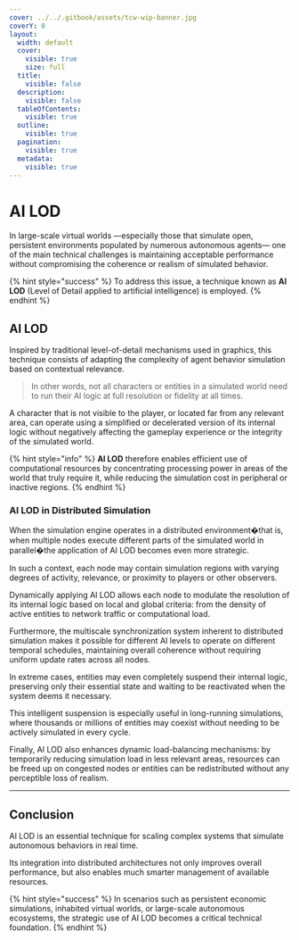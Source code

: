 ```yaml
---
cover: ../../.gitbook/assets/tcw-wip-banner.jpg
coverY: 0
layout:
  width: default
  cover:
    visible: true
    size: full
  title:
    visible: false
  description:
    visible: false
  tableOfContents:
    visible: true
  outline:
    visible: true
  pagination:
    visible: true
  metadata:
    visible: true
---
```


# AI LOD

In large-scale virtual worlds —especially those that simulate open, persistent environments populated by numerous autonomous agents— one of the main technical challenges is maintaining acceptable performance without compromising the coherence or realism of simulated behavior.

{% hint style="success" %}
To address this issue, a technique known as **AI LOD** (Level of Detail applied to artificial intelligence) is employed.
{% endhint %}

## AI LOD

Inspired by traditional level-of-detail mechanisms used in graphics, this technique consists of adapting the complexity of agent behavior simulation based on contextual relevance.

> In other words, not all characters or entities in a simulated world need to run their AI logic at full resolution or fidelity at all times.

A character that is not visible to the player, or located far from any relevant area, can operate using a simplified or decelerated version of its internal logic without negatively affecting the gameplay experience or the integrity of the simulated world.

{% hint style="info" %}
**AI LOD** therefore enables efficient use of computational resources by concentrating processing power in areas of the world that truly require it, while reducing the simulation cost in peripheral or inactive regions.
{% endhint %}

### AI LOD in Distributed Simulation

When the simulation engine operates in a distributed environment�that is, when multiple nodes execute different parts of the simulated world in parallel�the application of AI LOD becomes even more strategic.

In such a context, each node may contain simulation regions with varying degrees of activity, relevance, or proximity to players or other observers.

Dynamically applying AI LOD allows each node to modulate the resolution of its internal logic based on local and global criteria: from the density of active entities to network traffic or computational load.

Furthermore, the multiscale synchronization system inherent to distributed simulation makes it possible for different AI levels to operate on different temporal schedules, maintaining overall coherence without requiring uniform update rates across all nodes.

In extreme cases, entities may even completely suspend their internal logic, preserving only their essential state and waiting to be reactivated when the system deems it necessary.

This intelligent suspension is especially useful in long-running simulations, where thousands or millions of entities may coexist without needing to be actively simulated in every cycle.

Finally, AI LOD also enhances dynamic load-balancing mechanisms: by temporarily reducing simulation load in less relevant areas, resources can be freed up on congested nodes or entities can be redistributed without any perceptible loss of realism.

***

## Conclusion

AI LOD is an essential technique for scaling complex systems that simulate autonomous behaviors in real time.

Its integration into distributed architectures not only improves overall performance, but also enables much smarter management of available resources.

{% hint style="success" %}
In scenarios such as persistent economic simulations, inhabited virtual worlds, or large-scale autonomous ecosystems, the strategic use of AI LOD becomes a critical technical foundation.
{% endhint %}
